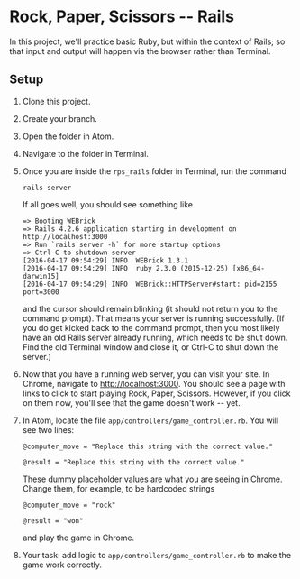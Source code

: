 # Rock, Paper, Scissors -- Rails

In this project, we'll practice basic Ruby, but within the context of Rails; so that input and output will happen via the browser rather than Terminal.

## Setup

 1. Clone this project.
 1. Create your branch.
 1. Open the folder in Atom.
 1. Navigate to the folder in Terminal.
 1. Once you are inside the `rps_rails` folder in Terminal, run the command

        rails server

    If all goes well, you should see something like

        => Booting WEBrick
        => Rails 4.2.6 application starting in development on http://localhost:3000
        => Run `rails server -h` for more startup options
        => Ctrl-C to shutdown server
        [2016-04-17 09:54:29] INFO  WEBrick 1.3.1
        [2016-04-17 09:54:29] INFO  ruby 2.3.0 (2015-12-25) [x86_64-darwin15]
        [2016-04-17 09:54:29] INFO  WEBrick::HTTPServer#start: pid=2155 port=3000

    and the cursor should remain blinking (it should not return you to the command prompt). That means your server is running successfully. (If you do get kicked back to the command prompt, then you most likely have an old Rails server already running, which needs to be shut down. Find the old Terminal window and close it, or Ctrl-C to shut down the server.)

 1. Now that you have a running web server, you can visit your site. In Chrome, navigate to [http://localhost:3000](http://localhost:3000). You should see a page with links to click to start playing Rock, Paper, Scissors. However, if you click on them now, you'll see that the game doesn't work -- yet.

 1. In Atom, locate the file `app/controllers/game_controller.rb`. You will see two lines:

        @computer_move = "Replace this string with the correct value."

        @result = "Replace this string with the correct value."

    These dummy placeholder values are what you are seeing in Chrome. Change them, for example, to be hardcoded strings

        @computer_move = "rock"

        @result = "won"

    and play the game in Chrome.

 1. Your task: add logic to `app/controllers/game_controller.rb` to make the game work correctly.
